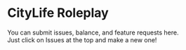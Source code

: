 # CityLife Roleplay 
You can submit issues, balance, and feature requests here.
<br />Just click on Issues at the top and make a new one!
